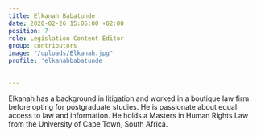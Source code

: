 ```yaml
---
title: Elkanah Babatunde
date: 2020-02-26 15:05:00 +02:00
position: 7
role: Legislation Content Editor
group: contributors
image: "/uploads/Elkanah.jpg"
profile: 'elkanahbabatunde

'
---
```


Elkanah has a background in litigation and worked in a boutique law firm before opting for postgraduate studies. He is passionate about equal access to law and information.
He holds a Masters in Human Rights Law from the University of Cape Town, South Africa.